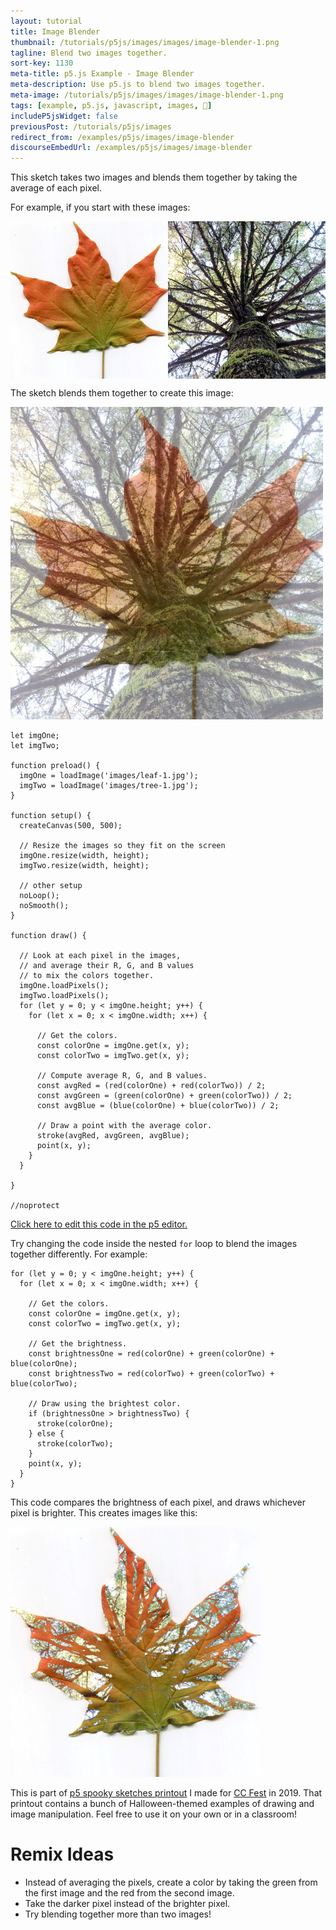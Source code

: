 ```yaml
---
layout: tutorial
title: Image Blender
thumbnail: /tutorials/p5js/images/images/image-blender-1.png
tagline: Blend two images together.
sort-key: 1130
meta-title: p5.js Example - Image Blender
meta-description: Use p5.js to blend two images together.
meta-image: /tutorials/p5js/images/images/image-blender-1.png
tags: [example, p5.js, javascript, images, 🎃]
includeP5jsWidget: false
previousPost: /tutorials/p5js/images
redirect_from: /examples/p5js/images/image-blender
discourseEmbedUrl: /examples/p5js/images/image-blender
---
```


This sketch takes two images and blends them together by taking the average of each pixel.

For example, if you start with these images:

<div style="display:flex">
<img src="/tutorials/p5js/images/images/image-blender-2.png" style="width:50%" alt="leaf"/>
<img src="/tutorials/p5js/images/images/image-blender-3.png" style="width:50%" alt="tree"/>
</div>

The sketch blends them together to create this image:

![blended image](/tutorials/p5js/images/images/image-blender-4.png)

```
let imgOne;
let imgTwo;

function preload() {
  imgOne = loadImage('images/leaf-1.jpg');
  imgTwo = loadImage('images/tree-1.jpg');
}

function setup() {
  createCanvas(500, 500);

  // Resize the images so they fit on the screen
  imgOne.resize(width, height);
  imgTwo.resize(width, height);

  // other setup
  noLoop();
  noSmooth();
}

function draw() {

  // Look at each pixel in the images,
  // and average their R, G, and B values
  // to mix the colors together.
  imgOne.loadPixels();
  imgTwo.loadPixels();
  for (let y = 0; y < imgOne.height; y++) {
    for (let x = 0; x < imgOne.width; x++) {

      // Get the colors.
      const colorOne = imgOne.get(x, y);
      const colorTwo = imgTwo.get(x, y);

      // Compute average R, G, and B values.
      const avgRed = (red(colorOne) + red(colorTwo)) / 2;
      const avgGreen = (green(colorOne) + green(colorTwo)) / 2;
      const avgBlue = (blue(colorOne) + blue(colorTwo)) / 2;

      // Draw a point with the average color.
      stroke(avgRed, avgGreen, avgBlue);
      point(x, y);
    }
  }

}

//noprotect
```

[Click here to edit this code in the p5 editor.](https://editor.p5js.org/KevinWorkman/sketches/Rr_KNZFdh)

Try changing the code inside the nested `for` loop to blend the images together differently. For example:

```
for (let y = 0; y < imgOne.height; y++) {
  for (let x = 0; x < imgOne.width; x++) {

    // Get the colors.
    const colorOne = imgOne.get(x, y);
    const colorTwo = imgTwo.get(x, y);

    // Get the brightness.
    const brightnessOne = red(colorOne) + green(colorOne) + blue(colorOne);
    const brightnessTwo = red(colorTwo) + green(colorTwo) + blue(colorTwo);

    // Draw using the brightest color.
    if (brightnessOne > brightnessTwo) {
      stroke(colorOne);
    } else {
      stroke(colorTwo);
    }
    point(x, y);
  }
}
```

This code compares the brightness of each pixel, and draws whichever pixel is brighter. This creates images like this:

![blended image](/tutorials/p5js/images/images/image-blender-5.png)

This is part of [p5 spooky sketches printout](http://tinyurl.com/p5-spooky-sketches) I made for [CC Fest](http://ccfest.rocks/) in 2019. That printout contains a bunch of Halloween-themed examples of drawing and image manipulation. Feel free to use it on your own or in a classroom!

# Remix Ideas

- Instead of averaging the pixels, create a color by taking the green from the first image and the red from the second image.
- Take the darker pixel instead of the brighter pixel.
- Try blending together more than two images!
